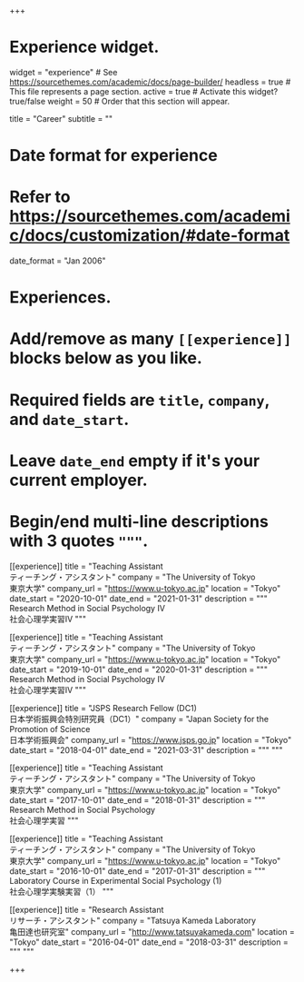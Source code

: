+++
# Experience widget.
widget = "experience"  # See https://sourcethemes.com/academic/docs/page-builder/
headless = true  # This file represents a page section.
active = true  # Activate this widget? true/false
weight = 50  # Order that this section will appear.

title = "Career"
subtitle = ""

# Date format for experience
#   Refer to https://sourcethemes.com/academic/docs/customization/#date-format
date_format = "Jan 2006"

# Experiences.
#   Add/remove as many `[[experience]]` blocks below as you like.
#   Required fields are `title`, `company`, and `date_start`.
#   Leave `date_end` empty if it's your current employer.
#   Begin/end multi-line descriptions with 3 quotes `"""`.
[[experience]]
  title = "Teaching Assistant<br>ティーチング・アシスタント"
  company = "The University of Tokyo<br>東京大学"
  company_url = "https://www.u-tokyo.ac.jp"
  location = "Tokyo"
  date_start = "2020-10-01"
  date_end = "2021-01-31"
  description = """
  Research Method in Social Psychology IV
  <br>
  社会心理学実習IV
  """

[[experience]]
  title = "Teaching Assistant<br>ティーチング・アシスタント"
  company = "The University of Tokyo<br>東京大学"
  company_url = "https://www.u-tokyo.ac.jp"
  location = "Tokyo"
  date_start = "2019-10-01"
  date_end = "2020-01-31"
  description = """
  Research Method in Social Psychology IV
  <br>
  社会心理学実習IV
  """

[[experience]]
  title = "JSPS Research Fellow (DC1)<br>日本学術振興会特別研究員（DC1）"
  company = "Japan Society for the Promotion of Science<br>日本学術振興会"
  company_url = "https://www.jsps.go.jp"
  location = "Tokyo"
  date_start = "2018-04-01"
  date_end = "2021-03-31"
  description = """
  """

[[experience]]
  title = "Teaching Assistant<br>ティーチング・アシスタント"
  company = "The University of Tokyo<br>東京大学"
  company_url = "https://www.u-tokyo.ac.jp"
  location = "Tokyo"
  date_start = "2017-10-01"
  date_end = "2018-01-31"
  description = """
  Research Method in Social Psychology
  <br>
  社会心理学実習
  """

[[experience]]
  title = "Teaching Assistant<br>ティーチング・アシスタント"
  company = "The University of Tokyo<br>東京大学"
  company_url = "https://www.u-tokyo.ac.jp"
  location = "Tokyo"
  date_start = "2016-10-01"
  date_end = "2017-01-31"
  description = """
  Laboratory Course in Experimental Social Psychology (1)
  <br>
  社会心理学実験実習（1）
  """

[[experience]]
  title = "Research Assistant<br>リサーチ・アシスタント"
  company = "Tatsuya Kameda Laboratory<br>亀田達也研究室"
  company_url = "http://www.tatsuyakameda.com"
  location = "Tokyo"
  date_start = "2016-04-01"
  date_end = "2018-03-31"
  description = """
  """

+++
